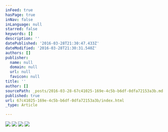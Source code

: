 ```yaml
---
inFeed: true
hasPage: true
inNav: false
inLanguage: null
starred: false
keywords: []
description: ''
datePublished: '2016-03-28T21:30:47.433Z'
dateModified: '2016-03-28T21:30:31.540Z'
authors: []
publisher:
  name: null
  domain: null
  url: null
  favicon: null
title: ''
author: []
sourcePath: _posts/2016-03-28-67c41025-169e-4c5b-b6df-0dfa72153a3b.md
published: true
url: 67c41025-169e-4c5b-b6df-0dfa72153a3b/index.html
_type: Article

---
```

![](https://the-grid-user-content.s3-us-west-2.amazonaws.com/a2f537f1-ae9d-4e3c-a59e-b2500f3fa2b4.jpg)
![](https://the-grid-user-content.s3-us-west-2.amazonaws.com/8a87b4f2-1a8d-4837-849a-963a1167f4eb.jpg)
![](https://the-grid-user-content.s3-us-west-2.amazonaws.com/a5530c3a-1efb-4a28-85c0-192c542334b4.jpg)
![](https://the-grid-user-content.s3-us-west-2.amazonaws.com/6aab7ee2-9c38-4a8e-ae26-5d0539a5b5bb.jpg)